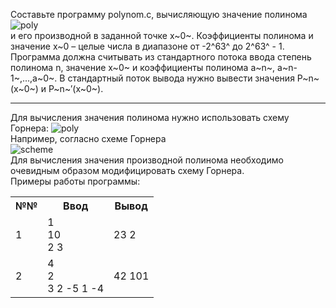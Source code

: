 Составьте программу polynom.c, вычисляющую значение полинома  
![poly](http://195.19.40.181:3386/tasks/iu9/algorithms_and_data_structures.3/clang/polynom/text/polynom0x.png)  
и его производной в заданной точке x~0~. Коэффициенты полинома и значение x~0 – целые числа в диапазоне от -2^63^ до 2^63^ - 1.  
Программа должна считывать из стандартного потока ввода степень полинома n, значение x~0~ и коэффициенты полинома a~n~, a~n-1~,...,a~0~. В стандартный поток вывода нужно вывести значения P~n~(x~0~) и P~n~′(x~0~).  

---
Для вычисления значения полинома нужно использовать схему Горнера:
![poly](http://195.19.40.181:3386/tasks/iu9/algorithms_and_data_structures.3/clang/polynom/text/polynom8x.png)  
Например, согласно схеме Горнера  
![scheme](http://195.19.40.181:3386/tasks/iu9/algorithms_and_data_structures.3/clang/polynom/text/polynom9x.png)  
Для вычисления значения производной полинома необходимо очевидным образом модифицировать схему Горнера.  
Примеры работы программы:  
<table class="tg">
  <tr>
    <th class="tg-0pky">№№</th>
    <th class="tg-0pky">Ввод</th>
    <th class="tg-0pky">Вывод</th>
  </tr>
  <tr>
    <td class="tg-0pky">1</td>
    <td class="tg-0pky">1<br>10<br>2 3</td>
    <td class="tg-0pky">23 2</td>
  </tr>
  <tr>
    <td class="tg-0pky">2</td>
    <td class="tg-0pky">4<br>2<br>3 2 -5 1 -4<br></td>
    <td class="tg-0pky">42 101</td>
  </tr>
</table>
